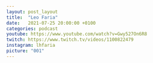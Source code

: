 ```yaml
---
layout: post_layout
title:  "Leo Faria"
date:   2021-07-25 20:00:00 +0100
categories: podcast
youtube: https://www.youtube.com/watch?v=Gwy527On6R8
twitch: https://www.twitch.tv/videos/1100822479
instagram: lhfaria
picture: "001"
---
```


